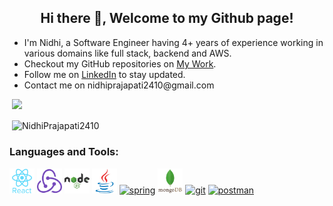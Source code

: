 <h2 align="center">Hi there 👋, Welcome to my Github page!</h2>
<ul>
  <li>I'm Nidhi</a>, a Software Engineer having 4+ years of experience working in various domains like full stack, backend and AWS.</li>
  <li>Checkout my GitHub repositories on <a href = "https://github.com/NidhiPrajapati2410">My Work</a>.</li>
  <li>Follow me on <a href="https://www.linkedin.com/in/nidhi-prajapati-324b39205/">LinkedIn</a> to stay updated.</li>
  <li>Contact me on nidhiprajapati2410@gmail.com</li>
</ul>

&nbsp;![](https://komarev.com/ghpvc/?username=NidhiPrajapati2410&color=brightgreen)
<p>&nbsp;<img align="center" src="https://github-readme-stats.vercel.app/api?username=NidhiPrajapati2410&show_icons=true&rank_icon=github&locale=en" alt="NidhiPrajapati2410" />
<!-- <img align="center" src="https://github-readme-stats.vercel.app/api/top-langs/?username=NidhiPrajapati2410&layout=compact&hide_border=true&&langs_count=10&show_icons=true&theme=transparent" /> -->
</p>
<p align="left">
<h3 align="left">Languages and Tools:</h3>
<a href="https://reactjs.org/" target="_blank"> <img src="https://raw.githubusercontent.com/devicons/devicon/master/icons/react/react-original-wordmark.svg" alt="react" width="40" height="40"/></a> <a href="https://redux.js.org" target="_blank"> <img src="https://raw.githubusercontent.com/devicons/devicon/master/icons/redux/redux-original.svg" alt="redux" width="40" height="40"/></a> <a href="https://nodejs.org" target="_blank"> <img src="https://raw.githubusercontent.com/devicons/devicon/master/icons/nodejs/nodejs-original-wordmark.svg" alt="nodejs" width="40" height="40"/></a> <a href="https://www.java.com" target="_blank"> <img src="https://raw.githubusercontent.com/devicons/devicon/master/icons/java/java-original.svg" alt="java" width="40" height="40"/></a> <a href="https://spring.io/" target="_blank"> <img src="https://www.vectorlogo.zone/logos/springio/springio-icon.svg" alt="spring" width="40" height="40"/></a> <a href="https://www.mongodb.com/" target="_blank"> <img src="https://raw.githubusercontent.com/devicons/devicon/master/icons/mongodb/mongodb-original-wordmark.svg" alt="mongodb" width="40" height="40"/></a>  <a href="https://git-scm.com/" target="_blank"> <img src="https://www.vectorlogo.zone/logos/git-scm/git-scm-icon.svg" alt="git" width="40" height="40"/></a> <a href="https://postman.com" target="_blank"> <img src="https://www.vectorlogo.zone/logos/getpostman/getpostman-icon.svg" alt="postman" width="40" height="40"/></a>

